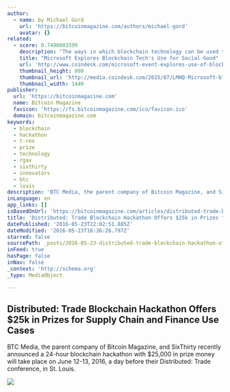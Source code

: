 ```yaml
---
author:
  - name: by Michael Gord
    url: 'https://bitcoinmagazine.com/authors/michael-gord'
    avatar: {}
related:
  - score: 0.7490803599
    description: "The ways in which blockchain technology can be used to support social good were discussed at an event hosted by Microsoft's Civic Innovation team in New York last night. Taking place at the LMHQ venue in Lower Manhattan, the event was kicked off by John Paul Farmer, director of technology and civic innovation at Microsoft."
    title: "Microsoft Explores Blockchain Tech's Use for Social Good"
    url: 'http://www.coindesk.com/microsoft-event-explores-use-of-blockchain-tech-for-social-good-2/'
    thumbnail_height: 808
    thumbnail_url: 'http://media.coindesk.com/2015/07/LMHQ-Microsoft-blockchain-discussion.png'
    thumbnail_width: 1440
publisher:
  url: 'https://bitcoinmagazine.com'
  name: Bitcoin Magazine
  favicon: 'https://fs.bitcoinmagazine.com/ico/favicon.ico'
  domain: bitcoinmagazine.com
keywords:
  - blockchain
  - hackathon
  - t-rex
  - prize
  - technology
  - rgax
  - sixthirty
  - innovators
  - btc
  - louis
description: 'BTC Media, the parent company of Bitcoin Magazine, and SixThirty recently announced a 24-hour blockchain hackathon with $25,000 in prize money will take place on June 12-13, 2016, a day before their Distributed: Trade conference, in St. Louis.'
inLanguage: en
app_links: []
isBasedOnUrl: 'https://bitcoinmagazine.com/articles/distributed-trade-blockchain-hackathon-offers-k-in-prizes-for-supply-chain-and-finance-use-cases-1464018607'
title: 'Distributed: Trade Blockchain Hackathon Offers $25k in Prizes for Supply Chain and Finance Use Cases'
datePublished: '2016-05-23T22:02:51.885Z'
dateModified: '2016-05-23T16:36:26.797Z'
starred: false
sourcePath: _posts/2016-05-23-distributed-trade-blockchain-hackathon-offers-dollar25k-in-prize.md
inFeed: true
hasPage: false
inNav: false
_context: 'http://schema.org'
_type: MediaObject

---
```

<article style=""><h1>Distributed: Trade Blockchain Hackathon Offers $25k in Prizes for Supply Chain and Finance Use Cases</h1><p>BTC Media, the parent company of Bitcoin Magazine, and SixThirty recently announced a 24-hour blockchain hackathon with $25,000 in prize money will take place on June 12-13, 2016, a day before their Distributed: Trade conference, in St. Louis.</p><img src="https://fs.bitcoinmagazine.com/img/articles/distributed-trade-blockchain-hackathon-offers-k-in-prizes-for-supply-chain-and-finance-use-cases.jpg" /></article>